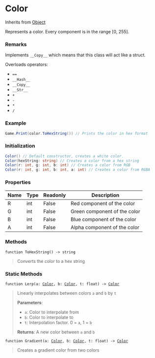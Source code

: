 # Color
Inherits from [Object](../objects/Object.md)

Represents a color. Every component is in the range [0, 255].

### Remarks
Implements `__Copy__` which means that this class will act like a struct.

Overloads operators: 
- `==`
- `__Hash__`
- `__Copy__`
- `__Str__`
- `+`
- `-`
- `*`
- `/`
### Example
```csharp
Game.Print(color.ToHexString()) // Prints the color in hex format
```
### Initialization
```csharp
Color() // Default constructor, creates a white color.
Color(hexString: string) // Creates a color from a hex string
Color(r: int, g: int, b: int) // Creates a color from RGB
Color(r: int, g: int, b: int, a: int) // Creates a color from RGBA
```

### Properties
|Name|Type|Readonly|Description|
|---|---|---|---|
|R|int|False|Red component of the color|
|G|int|False|Green component of the color|
|B|int|False|Blue component of the color|
|A|int|False|Alpha component of the color|


### Methods
<pre class="language-typescript"><code class="lang-typescript">function ToHexString() -> string</code></pre>
> Converts the color to a hex string
> 

### Static Methods
<pre class="language-typescript"><code class="lang-typescript">function Lerp(a: <a data-footnote-ref href="#user-content-fn-4">Color</a>, b: <a data-footnote-ref href="#user-content-fn-4">Color</a>, t: float) -> <a data-footnote-ref href="#user-content-fn-4">Color</a></code></pre>
> Linearly interpolates between colors `a` and `b` by `t`
> 
> **Parameters**:
> - `a`: Color to interpolate from
> - `b`: Color to interpolate to
> - `t`: Interpolation factor. 0 = `a`, 1 = `b`
> 
> **Returns**: A new color between `a` and `b`
<pre class="language-typescript"><code class="lang-typescript">function Gradient(a: <a data-footnote-ref href="#user-content-fn-4">Color</a>, b: <a data-footnote-ref href="#user-content-fn-4">Color</a>, t: float) -> <a data-footnote-ref href="#user-content-fn-4">Color</a></code></pre>
> Creates a gradient color from two colors
> 

[^0]: [Camera](../static/Camera.md)
[^1]: [Character](../objects/Character.md)
[^2]: [Collider](../objects/Collider.md)
[^3]: [Collision](../objects/Collision.md)
[^4]: [Color](../objects/Color.md)
[^5]: [Convert](../static/Convert.md)
[^6]: [Cutscene](../static/Cutscene.md)
[^7]: [Dict](../objects/Dict.md)
[^8]: [Game](../static/Game.md)
[^9]: [Human](../objects/Human.md)
[^10]: [Input](../static/Input.md)
[^11]: [Json](../static/Json.md)
[^12]: [LineCastHitResult](../objects/LineCastHitResult.md)
[^13]: [LineRenderer](../objects/LineRenderer.md)
[^14]: [List](../objects/List.md)
[^15]: [Locale](../static/Locale.md)
[^16]: [Map](../static/Map.md)
[^17]: [MapObject](../objects/MapObject.md)
[^18]: [MapTargetable](../objects/MapTargetable.md)
[^19]: [Math](../static/Math.md)
[^20]: [Network](../static/Network.md)
[^21]: [NetworkView](../objects/NetworkView.md)
[^22]: [PersistentData](../static/PersistentData.md)
[^23]: [Physics](../static/Physics.md)
[^24]: [Player](../objects/Player.md)
[^25]: [Quaternion](../objects/Quaternion.md)
[^26]: [Random](../objects/Random.md)
[^27]: [Range](../objects/Range.md)
[^28]: [RoomData](../static/RoomData.md)
[^29]: [Set](../objects/Set.md)
[^30]: [Shifter](../objects/Shifter.md)
[^31]: [String](../static/String.md)
[^32]: [Time](../static/Time.md)
[^33]: [Titan](../objects/Titan.md)
[^34]: [Transform](../objects/Transform.md)
[^35]: [UI](../static/UI.md)
[^36]: [Vector2](../objects/Vector2.md)
[^37]: [Vector3](../objects/Vector3.md)
[^38]: [Object](../objects/Object.md)
[^39]: [Component](../objects/Component.md)
